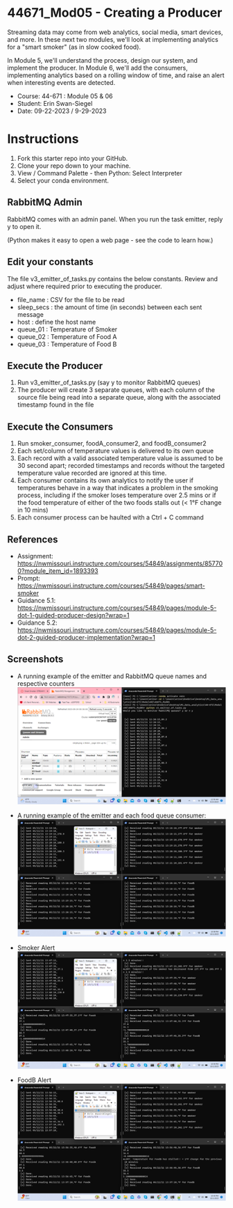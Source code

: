 # 44671_Mod05 - Creating a Producer

Streaming data may come from web analytics, social media, smart devices, and more. In these next two modules, we'll look at implementing analytics for a "smart smoker" (as in slow cooked food). 

In Module 5, we'll understand the process, design our system, and implement the producer. In Module 6, we'll add the consumers, implementing analytics based on a rolling window of time, and raise an alert when interesting events are detected.  

- Course: 44-671 : Module 05 & 06
- Student: Erin Swan-Siegel
- Date: 09-22-2023 / 9-29-2023

# Instructions
1. Fork this starter repo into your GitHub.
1. Clone your repo down to your machine.
1. View / Command Palette - then Python: Select Interpreter
1. Select your conda environment. 

## RabbitMQ Admin 

RabbitMQ comes with an admin panel. When you run the task emitter, reply y to open it. 

(Python makes it easy to open a web page - see the code to learn how.)

## Edit your constants
The file v3_emitter_of_tasks.py contains the below constants. Review and adjust where required prior to executing the producer.
- file_name : CSV for the file to be read
- sleep_secs : the amount of time (in seconds) between each sent message
- host : define the host name
- queue_01 : Temperature of Smoker
- queue_02 : Temperature of Food A
- queue_03 : Temperature of Food B

## Execute the Producer

1. Run v3_emitter_of_tasks.py (say y to monitor RabbitMQ queues)
1. The producer will create 3 separate queues, with each column of the source file being read into a separate queue, along with the associated timestamp found in the file

## Execute the Consumers
1. Run smoker_consumer, foodA_consumer2, and foodB_consumer2
1. Each set/column of temperature values is delivered to its own queue
1. Each record with a valid associated temperature value is assumed to be 30 second apart; recorded timestamps and records without the targeted temperature value recorded are ignored at this time.
1. Each consumer contains its own analytics to notify the user if temperatures behave in a way that indicates a problem in the smoking process, including if the smoker loses temperature over 2.5 mins or if the food temperature of either of the two foods stalls out (< 1°F change in 10 mins)
1. Each consumer process can be haulted with a Ctrl + C command

## References
- Assignment: https://nwmissouri.instructure.com/courses/54849/assignments/857700?module_item_id=1893393
- Prompt: https://nwmissouri.instructure.com/courses/54849/pages/smart-smoker 
- Guidance 5.1: https://nwmissouri.instructure.com/courses/54849/pages/module-5-dot-1-guided-producer-design?wrap=1 
- Guidance 5.2: https://nwmissouri.instructure.com/courses/54849/pages/module-5-dot-2-guided-producer-implementation?wrap=1

## Screenshots
- A running example of the emitter and RabbitMQ queue names and respective counters
![Erin's PC](Module05_Screenshot.png)

- A running example of  the emitter and each food queue consumer:
![Erin's PC](Running.png)

- Smoker Alert
![Erin's PC](Smoker_Alert.png)

- FoodB Alert
![Erin's PC](FoodB_Alert.png)
